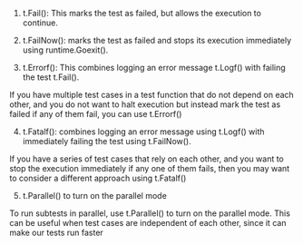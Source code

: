1. t.Fail(): This marks the test as failed, but allows the execution to continue.

2. t.FailNow(): marks the test as failed and stops its execution immediately using runtime.Goexit().


3. t.Errorf(): This combines logging an error message t.Logf() with failing the test t.Fail().

If you have multiple test cases in a test function that do not depend on each other, and you do not want to halt execution but instead mark the test as
failed if any of them fail, you can use t.Errorf()

4. t.Fatalf(): combines logging an error message using t.Logf() with immediately failing the test using t.FailNow().

If you have a series of test cases that rely on each other, and you want to stop the execution immediately if any one of them fails, then you may want
to consider a different approach using t.Fatalf()

5. t.Parallel() to turn on the parallel mode

To run subtests in parallel, use t.Parallel() to turn on the parallel mode. This can be useful when test cases are independent of each other, since it
can make our tests run faster
